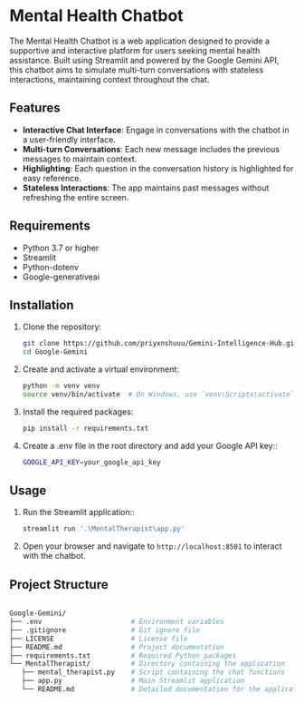 # Mental Health Chatbot

The Mental Health Chatbot is a web application designed to provide a supportive and interactive platform for users seeking mental health assistance. Built using Streamlit and powered by the Google Gemini API, this chatbot aims to simulate multi-turn conversations with stateless interactions, maintaining context throughout the chat.

## Features
- **Interactive Chat Interface**: Engage in conversations with the chatbot in a user-friendly interface.
- **Multi-turn Conversations**: Each new message includes the previous messages to maintain context.
- **Highlighting**: Each question in the conversation history is highlighted for easy reference.
- **Stateless Interactions**: The app maintains past messages without refreshing the entire screen.


## Requirements

- Python 3.7 or higher
- Streamlit
- Python-dotenv
- Google-generativeai

## Installation

1. Clone the repository:
   ```bash
   git clone https://github.com/priyxnshuuu/Gemini-Intelligence-Hub.git
   cd Google-Gemini

2. Create and activate a virtual environment:
   ```bash
   python -m venv venv
   source venv/bin/activate  # On Windows, use `venv\Scripts\activate`

3. Install the required packages:
   ```bash
   pip install -r requirements.txt

4. Create a .env file in the root directory and add your Google API key::
   ```bash
   GOOGLE_API_KEY=your_google_api_key

## Usage

1. Run the Streamlit application::
   ```bash
   streamlit run '.\MentalTherapist\app.py'

2. Open your browser and navigate to `http://localhost:8501` to interact with the chatbot.


## Project Structure

   ```bash

   Google-Gemini/
   ├── .env                      # Environment variables
   ├── .gitignore                # Git ignore file
   ├── LICENSE                   # License file
   ├── README.md                 # Project documentation
   ├── requirements.txt          # Required Python packages
   └── MentalTherapist/          # Directory containing the application
      ├── mental_therapist.py    # Script containing the chat functions
      ├── app.py                 # Main Streamlit application
      └── README.md              # Detailed documentation for the application
